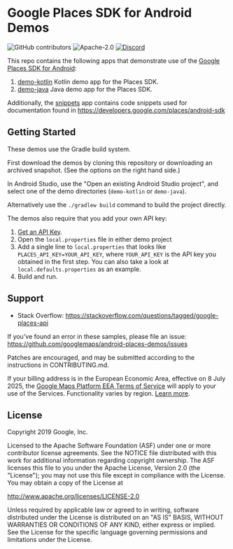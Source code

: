 Google Places SDK for Android Demos
====================================
![GitHub contributors](https://img.shields.io/github/contributors/googlemaps/android-places-demos)
![Apache-2.0](https://img.shields.io/badge/license-Apache-blue)
[![Discord](https://img.shields.io/discord/676948200904589322)](https://discord.gg/hYsWbmk)

This repo contains the following apps that demonstrate use of the [Google Places SDK for Android](https://developers.google.com/places/android-sdk/):

1. [demo-kotlin](demo-kotlin) Kotlin demo app for the Places SDK.
2. [demo-java](demo-java) Java demo app for the Places SDK.

Additionally, the [snippets](snippets) app contains code snippets used for documentation found in https://developers.google.com/places/android-sdk

Getting Started
---------------

These demos use the Gradle build system.

First download the demos by cloning this repository or downloading an archived snapshot. (See the options on the right hand side.)

In Android Studio, use the "Open an existing Android Studio project", and select one of the demo directories (`demo-kotlin` or `demo-java`).

Alternatively use the `./gradlew build` command to build the project directly.

The demos also require that you add your own API key:
1. [Get an API Key](https://developers.google.com/places/android-sdk/get-api-key).
2. Open the `local.properties` file in either demo project
3. Add a single line to `local.properties` that looks like `PLACES_API_KEY=YOUR_API_KEY`, where `YOUR_API_KEY` is the API key you obtained in the first step. You can also take a look at `local.defaults.properties` as an example.
4. Build and run.

Support
-------

- Stack Overflow: https://stackoverflow.com/questions/tagged/google-places-api

If you've found an error in these samples, please file an issue:
https://github.com/googlemaps/android-places-demos/issues

Patches are encouraged, and may be submitted according to the instructions in
CONTRIBUTING.md.

If your billing address is in the European Economic Area, effective on 8 July 2025, the [Google Maps Platform EEA Terms of Service](https://cloud.google.com/terms/maps-platform/eea) will apply to your use of the Services. Functionality varies by region. [Learn more](https://developers.google.com/maps/comms/eea/faq).

License
-------

Copyright 2019 Google, Inc.

Licensed to the Apache Software Foundation (ASF) under one or more contributor
license agreements.  See the NOTICE file distributed with this work for
additional information regarding copyright ownership.  The ASF licenses this
file to you under the Apache License, Version 2.0 (the "License"); you may not
use this file except in compliance with the License.  You may obtain a copy of
the License at

  http://www.apache.org/licenses/LICENSE-2.0

Unless required by applicable law or agreed to in writing, software
distributed under the License is distributed on an "AS IS" BASIS, WITHOUT
WARRANTIES OR CONDITIONS OF ANY KIND, either express or implied.  See the
License for the specific language governing permissions and limitations under
the License.
